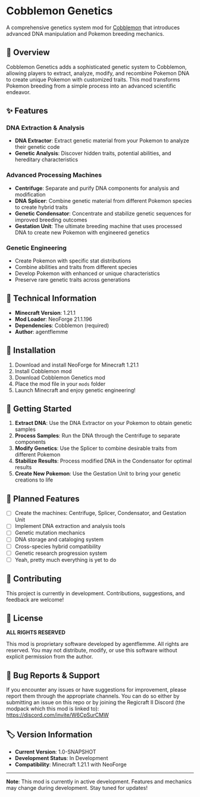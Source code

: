 # Cobblemon Genetics

A comprehensive genetics system mod for [Cobblemon](https://cobblemon.com/) that introduces advanced DNA manipulation and Pokemon breeding mechanics.

## 🧬 Overview

Cobblemon Genetics adds a sophisticated genetic system to Cobblemon, allowing players to extract, analyze, modify, and recombine Pokemon DNA to create unique Pokemon with customized traits. This mod transforms Pokemon breeding from a simple process into an advanced scientific endeavor.

## ✨ Features

### DNA Extraction & Analysis
- **DNA Extractor**: Extract genetic material from your Pokemon to analyze their genetic code
- **Genetic Analysis**: Discover hidden traits, potential abilities, and hereditary characteristics

### Advanced Processing Machines
- **Centrifuge**: Separate and purify DNA components for analysis and modification
- **DNA Splicer**: Combine genetic material from different Pokemon species to create hybrid traits
- **Genetic Condensator**: Concentrate and stabilize genetic sequences for improved breeding outcomes
- **Gestation Unit**: The ultimate breeding machine that uses processed DNA to create new Pokemon with engineered genetics

### Genetic Engineering
- Create Pokemon with specific stat distributions
- Combine abilities and traits from different species
- Develop Pokemon with enhanced or unique characteristics
- Preserve rare genetic traits across generations

## 🔧 Technical Information

- **Minecraft Version**: 1.21.1
- **Mod Loader**: NeoForge 21.1.196
- **Dependencies**: Cobblemon (required)
- **Author**: agentflemme

## 🚀 Installation

1. Download and install NeoForge for Minecraft 1.21.1
2. Install Cobblemon mod
3. Download Cobblemon Genetics mod
4. Place the mod file in your `mods` folder
5. Launch Minecraft and enjoy genetic engineering!

## 🧪 Getting Started

1. **Extract DNA**: Use the DNA Extractor on your Pokemon to obtain genetic samples
2. **Process Samples**: Run the DNA through the Centrifuge to separate components
3. **Modify Genetics**: Use the Splicer to combine desirable traits from different Pokemon
4. **Stabilize Results**: Process modified DNA in the Condensator for optimal results
5. **Create New Pokemon**: Use the Gestation Unit to bring your genetic creations to life

## 🎯 Planned Features

- [ ] Create the machines: Centrifuge, Splicer, Condensator, and Gestation Unit
- [ ] Implement DNA extraction and analysis tools
- [ ] Genetic mutation mechanics
- [ ] DNA storage and cataloging system
- [ ] Cross-species hybrid compatibility
- [ ] Genetic research progression system
- [ ] Yeah, pretty much everything is yet to do

## 🤝 Contributing

This project is currently in development. Contributions, suggestions, and feedback are welcome!

## 📜 License

**ALL RIGHTS RESERVED**

This mod is proprietary software developed by agentflemme. All rights are reserved. You may not distribute, modify, or use this software without explicit permission from the author.

## 🐛 Bug Reports & Support

If you encounter any issues or have suggestions for improvement, please report them through the appropriate channels. You can do so either by submitting an issue on this repo or by joining the Regicraft II Discord (the modpack which this mod is linked to): https://discord.com/invite/W6CpSurCMW

## 🏷️ Version Information

- **Current Version**: 1.0-SNAPSHOT
- **Development Status**: In Development
- **Compatibility**: Minecraft 1.21.1 with NeoForge

---

**Note**: This mod is currently in active development. Features and mechanics may change during development. Stay tuned for updates!